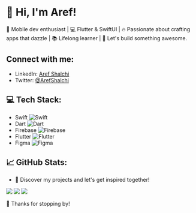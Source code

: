 # 👋 Hi, I'm Aref!
🚀 Mobile dev enthusiast | 💻 Flutter & SwiftUI | 🔥 Passionate about crafting apps that dazzle | 📚 Lifelong learner | 🌟 Let's build something awesome.

## Connect with me:
- LinkedIn: [Aref Shalchi](https://linkedin.com/in/aref-shalchi-955690210)
- Twitter: [@ArefShalchi](https://twitter.com/ArefShalchi)

## 💻 Tech Stack:
- Swift ![Swift](https://img.shields.io/badge/swift-F54A2A?style=for-the-badge&logo=swift&logoColor=white)
- Dart ![Dart](https://img.shields.io/badge/dart-%230175C2.svg?style=for-the-badge&logo=dart&logoColor=white)
- Firebase ![Firebase](https://img.shields.io/badge/firebase-%23039BE5.svg?style=for-the-badge&logo=firebase)
- Flutter ![Flutter](https://img.shields.io/badge/Flutter-%2302569B.svg?style=for-the-badge&logo=Flutter&logoColor=white)
- Figma ![Figma](https://img.shields.io/badge/figma-%23F24E1E.svg?style=for-the-badge&logo=figma&logoColor=white)

## 📈 GitHub Stats:
- 🌟 Discover my projects and let's get inspired together!

![](https://github-readme-stats.vercel.app/api?username=arefshal&hide_border=true&theme=dark)
![](https://github-readme-streak-stats.herokuapp.com/?user=arefshal&theme=dark)
![](https://github-readme-stats.vercel.app/api/top-langs/?username=arefshal&layout=compact&theme=dark)

👀 Thanks for stopping by!
